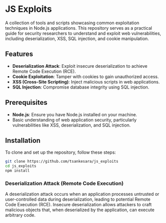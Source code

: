 # JS Exploits

A collection of tools and scripts showcasing common exploitation techniques in Node.js applications. This repository serves as a practical guide for security researchers to understand and exploit web vulnerabilities, including deserialization, XSS, SQL injection, and cookie manipulation.

## Features

- **Deserialization Attack**: Exploit insecure deserialization to achieve Remote Code Execution (RCE).
- **Cookie Exploitation**: Tamper with cookies to gain unauthorized access.
- **XSS (Cross-Site Scripting)**: Inject malicious scripts in web applications.
- **SQL Injection**: Compromise database integrity using SQL injection.

## Prerequisites

- **Node.js**: Ensure you have Node.js installed on your machine.
- Basic understanding of web application security, particularly vulnerabilities like XSS, deserialization, and SQL injection.

## Installation

To clone and set up the repository, follow these steps:

```bash
git clone https://github.com/tsankesara/js_exploits
cd js_exploits
npm install
```

### Deserialization Attack (Remote Code Execution)

A deserialization attack occurs when an application processes untrusted or user-controlled data during deserialization, leading to potential Remote Code Execution (RCE). Insecure deserialization allows attackers to craft malicious objects that, when deserialized by the application, can execute arbitrary code.

